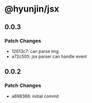 # @hyunjin/jsx

## 0.0.3

### Patch Changes

- 12613c7: can parse img
- a72c505: jsx parser can handle event

## 0.0.2

### Patch Changes

- a698366: initial commit
